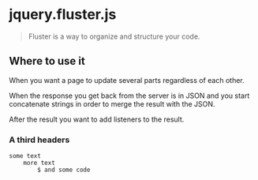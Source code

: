 # jquery.fluster.js
> Fluster is a way to organize and structure your code.

## Where to use it
When you want a page to update several parts regardless of each other. 

When the response you get back from the server is in JSON and you start concatenate strings in order to 
merge the result with the JSON.

After the result you want to add listeners to the result.

### A third headers
	some text
		more text
			$ and some code